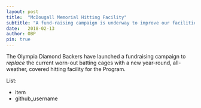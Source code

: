 ```yaml
---
layout: post
title:  "McDougall Memorial Hitting Facility"
subtitle: "A fund-raising campaign is underway to improve our facilities."
date:   2018-02-13
author: OBP
pin: true
---
```


The Olympia Diamond Backers have launched a fundraising campaign to _replace_ the current worn-out batting cages with a new year-round, all-weather, covered hitting facility for the Program.

List:
* item
* github_username

